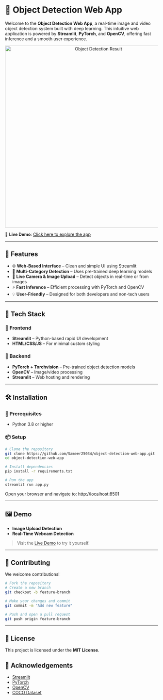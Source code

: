 # 🧠 Object Detection Web App

Welcome to the **Object Detection Web App**, a real-time image and video object detection system built with deep learning. This intuitive web application is powered by **Streamlit**, **PyTorch**, and **OpenCV**, offering fast inference and a smooth user experience.

<p align="center">
  <img src="https://deeplobe.ai/wp-content/uploads/2023/06/Object-detection-Real-world-applications-and-benefits.png" alt="Object Detection Result" width="600"/>
</p>

🔗 **Live Demo**: [Click here to explore the app](https://sameer25034.github.io/Object-Detection-Using-ML/)

---

## 🚀 Features

* 🌐 **Web-Based Interface** – Clean and simple UI using Streamlit
* 🎯 **Multi-Category Detection** – Uses pre-trained deep learning models
* 📸 **Live Camera & Image Upload** – Detect objects in real-time or from images
* ⚡ **Fast Inference** – Efficient processing with PyTorch and OpenCV
* 💡 **User-Friendly** – Designed for both developers and non-tech users

---

## 🧩 Tech Stack

### 🔹 Frontend

* **Streamlit** – Python-based rapid UI development
* **HTML/CSS/JS** – For minimal custom styling

### 🔹 Backend

* **PyTorch + Torchvision** – Pre-trained object detection models
* **OpenCV** – Image/video processing
* **Streamlit** – Web hosting and rendering

---

## 🛠️ Installation

### 🔗 Prerequisites

* Python 3.8 or higher

### 📦 Setup

```bash
# Clone the repository
git clone https://github.com/Sameer25034/object-detection-web-app.git
cd object-detection-web-app

# Install dependencies
pip install -r requirements.txt

# Run the app
streamlit run app.py
```

Open your browser and navigate to: [http://localhost:8501](http://localhost:8501)

---

## 🖼️ Demo

* **Image Upload Detection**
* **Real-Time Webcam Detection**

> Visit the [Live Demo](https://sameer25034.github.io/Object-Detection-Using-ML/) to try it yourself.

---

## 🤝 Contributing

We welcome contributions!

```bash
# Fork the repository
# Create a new branch
git checkout -b feature-branch

# Make your changes and commit
git commit -m "Add new feature"

# Push and open a pull request
git push origin feature-branch
```

---

## 📄 License

This project is licensed under the **MIT License**.

## 🙌 Acknowledgements

* [Streamlit](https://streamlit.io)
* [PyTorch](https://pytorch.org)
* [OpenCV](https://opencv.org)
* [COCO Dataset](https://cocodataset.org)
